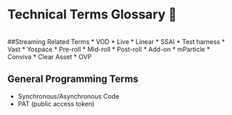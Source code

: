 # Technical Terms Glossary 🧐
<br>
##Streaming Related Terms
* VOD
* Live
* Linear
* SSAI
* Test harness
* Vast
* Yospace
* Pre-roll
* Mid-roll
* Post-roll
* Add-on
* mParticle
* Conviva
* Clear Asset
* OVP

## General Programming Terms

* Synchronous/Asynchronous Code
* PAT (public access token)
